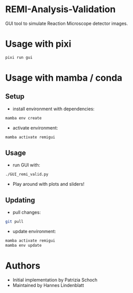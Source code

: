 <!--
SPDX-FileCopyrightText: 2025 Patrizia Schoch
SPDX-FileContributor: Hannes Lindenblatt

SPDX-License-Identifier: GPL-3.0-or-later
-->

# REMI-Analysis-Validation

GUI tool to simulate Reaction Microscope detector images.

# Usage with pixi
```bash
pixi run gui
```

# Usage with mamba / conda
## Setup
- install environment with dependencies:
```bash
mamba env create
```
- activate environment:
```bash
mamba activate remigui
```

## Usage
- run GUI with:
```bash
./GUI_remi_valid.py
```
- Play around with plots and sliders!

## Updating
- pull changes:
```bash
git pull
```
- update environment:
```bash
mamba activate remigui
mamba env update
```

# Authors
- Initial implementation by Patrizia Schoch
- Maintained by Hannes Lindenblatt
